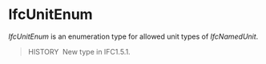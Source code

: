 IfcUnitEnum
===========

_IfcUnitEnum_ is an enumeration type for allowed unit types of _IfcNamedUnit_.

> HISTORY&nbsp; New type in IFC1.5.1.
